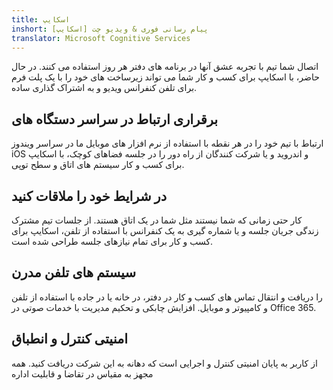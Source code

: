 ```yaml
---
title: اسکایپ
inshort: پیام رسانی فوری & ویدیو چت [اسکایپ]
translator: Microsoft Cognitive Services
---
```


اتصال شما تیم با تجربه عشق آنها در برنامه های دفتر هر روز استفاده می کنند. در حال حاضر، با اسکایپ برای کسب و کار شما می تواند زیرساخت های خود را با یک پلت فرم برای تلفن کنفرانس ویدیو و به اشتراک گذاری ساده. 

## برقراری ارتباط در سراسر دستگاه های
ارتباط با تیم خود را در هر نقطه با استفاده از نرم افزار های موبایل ما در سراسر ویندوز iOS و اندروید و یا شرکت کنندگان از راه دور را در جلسه فضاهای کوچک، با اسکایپ برای کسب و کار سیستم های اتاق و سطح توپی.

## در شرایط خود را ملاقات کنید
کار حتی زمانی که شما نیستند مثل شما در یک اتاق هستند. از جلسات تیم مشترک زندگی جریان جلسه و یا شماره گیری به یک کنفرانس با استفاده از تلفن، اسکایپ برای کسب و کار برای تمام نیازهای جلسه طراحی شده است. 

## سیستم های تلفن مدرن
را دریافت و انتقال تماس های کسب و کار در دفتر، در خانه یا در جاده با استفاده از تلفن و کامپیوتر و موبایل. افزایش چابکی و تحکیم مدیریت با خدمات صوتی در Office 365. 

## امنیتی کنترل و انطباق
از کاربر به پایان امنیتی کنترل و اجرایی است که دهانه به این شرکت دریافت کنید. همه مجهز به مقیاس در تقاضا و قابلیت اداره 



